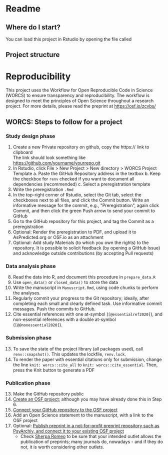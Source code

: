 # Readme

<!-- Please add a brief introduction to explain what the project is about    -->

## Where do I start?

You can load this project in Rstudio by opening the file called 

## Project structure

<!--  You can add rows to this table, using "|" to separate columns.         -->

<!--  You can consider adding the following to this file:                    -->
<!--  * A citation reference for your project                                -->
<!--  * Contact information for questions/comments                           -->
<!--  * How people can offer to contribute to the project                    -->
<!--  * A contributor code of conduct, https://www.contributor-covenant.org/ -->

# Reproducibility

This project uses the Workflow for Open Reproducible Code in Science (WORCS) to
ensure transparency and reproducibility. The workflow is designed to meet the
principles of Open Science throughout a research project. For more details,
please read the preprint at https://osf.io/zcvbs/

## WORCS: Steps to follow for a project

### Study design phase

1. Create a new Private repository on github, copy the https:// link to clipboard  
  The link should look something like https://github.com/yourname/yourrepo.git
2. In Rstudio, click File > New Project > New directory > WORCS Project Template
    a. Paste the GitHub Repository address in the textbox
    b. Keep the checkbox for `renv` checked if you want to document all dependencies (recommended)
    c. Select a preregistration template
3. Write the preregistration `.Rmd`
4. In the top-right corner of Rstudio, select the Git tab, select the checkboxes next to all files, and click the Commit button. Write an informative message for the commit, e.g., "Preregistration", again click Commit, and then click the green Push arrow to send your commit to GitHub
5. Go to the GitHub repository for this project, and tag the Commit as a preregistration
6. Optional: Render the preregistration to PDF, and upload it to AsPredicted.org or OSF.io as an attachment
7. Optional: Add study Materials (to which you own the rights) to the repository. It is possible to solicit feedback (by opening a GitHub Issue) and acknowledge outside contributions (by accepting Pull requests)

### Data analysis phase

8. Read the data into R, and document this procedure in `prepare_data.R`
9. Use `open_data()` or `closed_data()` to store the data
10. Write the manuscript in `Manuscript.Rmd`, using code chunks to perform the analyses.
11. Regularly commit your progress to the Git repository; ideally, after completing each small and clearly defined task. Use informative commit messages. Push the commits to GitHub.
12. Cite essential references with one at-symbol (`[@essentialref2020]`), and non-essential references with a double at-symbol (`[@@nonessential2020]`).

### Submission phase

13. To save the state of the project library (all packages used), call `renv::snapshot()`. This updates the lockfile, `renv.lock`.
14. To render the paper with essential citations only for submission, change the line `knit: worcs::cite_all` to `knit: worcs::cite_essential`. Then, press the Knit button to generate a PDF

### Publication phase

13. Make the GitHub repository public
14. [Create an OSF project](https://help.osf.io/hc/en-us/articles/360019737594-Create-a-Project); although you may have already done this in Step 6.
15. [Connect your GitHub repository to the OSF project](https://help.osf.io/hc/en-us/articles/360019929813-Connect-GitHub-to-a-Project)
16. Add an Open Science statement to the manuscript, with a link to the OSF project
17. Optional: [Publish preprint in a not-for-profit preprint repository such as PsyArchiv, and connect it to your existing OSF project](https://help.osf.io/hc/en-us/articles/360019930533-Upload-a-Preprint)
    + Check [Sherpa Romeo](http://sherpa.ac.uk/romeo/index.php) to be sure that your intended outlet allows the publication of preprints; many journals do, nowadays - and if they do not, it is worth considering other outlets.
